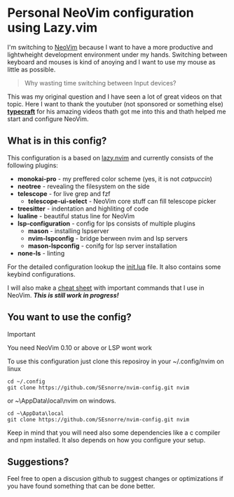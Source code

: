 # Personal NeoVim configuration using Lazy.vim

I'm switching to [NeoVim](https://neovim.io/) because I want to have a more productive and lightwheight development environment under my hands. Switching between keyboard and mouses is kind of anoying and I want to use my mouse as little as possible.

> Why wasting time switching between Input devices?

This was my original question and I have seen a lot of great videos on that topic.
Here I want to thank the youtuber (not sponsored or something else) **[typecraft](https://www.youtube.com/@typecraft_dev)** for his amazing videos thath got me into this and thath helped me start and configure NeoVim.

## What is in this config?

This configuration is a based on [lazy.nvim](https://www.lazy.folke.io) and currently consists of the following plugins:

- **monokai-pro** - my preffered color scheme (yes, it is not *catpuccin*)
- **neotree** - revealing the filesystem on the side
- **telescope** - for live grep and fzf
    - **telescope-ui-select** - NeoVim core stuff can fill telescope picker
- **treesitter** - indentation and highliting of code
- **lualine** - beautiful status line for NeoVim
- **lsp-configuration** - config for lps consists of multiple plugins
    - **mason** - installing lspserver
    - **nvim-lspconfig** - bridge berween nvim and lsp servers
    - **mason-lspconfig** - conifg for lsp server installation
- **none-ls** - linting

For the detailed configuration lookup the [init.lua](./init.lua) file. It also contains some keybind configurations.


I will also make a [cheat sheet](./cheatsheet.md) with important commands that I use in NeoVim. ***This is still work in progress!***

## You want to use the config?

>[!Important]
>
>You need NeoVim 0.10 or above or LSP wont work


To use this configuration just clone this reposiroy in your ~/.config/nvim on linux

```
cd ~/.config
git clone https://github.com/SEsnorre/nvim-config.git nvim
```

or ~\AppData\local\nvim on windows.

```
cd ~\AppData\local
git clone https://github.com/SEsnorre/nvim-config.git nvim
```

Keep in mind that you will need also some dependencies like a c compiler and npm installed. It also depends on how you configure your setup.

## Suggestions?

Feel free to open a discusion github to suggest changes or optimizations if you have found something that can be done better.

